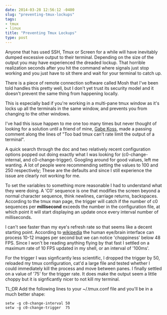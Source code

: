 ```yaml
---
date: 2014-03-28 12:56:12 -0400
slug: "preventing-tmux-lockups"
tags:
- tmux
- linux
title: "Preventing Tmux Lockups"
type: post
---
```


Anyone that has used SSH, Tmux or Screen for a while will have inevitably
dumped excessive output to their terminal. Depending on the size of the output
you may have experienced the dreaded lockup. That horrible realization seconds
after you hit the command where signals just stop working and you just have to
sit there and wait for your terminal to catch up.

There is a piece of remote connection software called Mosh that I've been told
handles this pretty well, but I don't yet trust its security model and it
doesn't prevent the same thing from happening locally.

This is especially bad if you're working in a multi-pane tmux window as it's
locks up all the terminals in the same window, and prevents you from changing
to the other windows.

I've had this issue happen to me one too many times but never thought of
looking for a solution until a friend of mine, [Gabe
Koss](http://gabekoss.com/), made a passing comment along the lines of "Too bad
tmux can't rate limit the output of a terminal".

A quick search through the doc and two relatively recent configuration options
popped out doing exactly what I was looking for (c0-change-internal, and
c0-change-trigger). Googling around for good values, left me wanting. A lot of
people were recommending setting the values to 100 and 250 respectively; These
are the defaults and since I still experience the issue are clearly not working
for me.

To set the variables to something more reasonable I had to understand what they
were doing. A 'C0' sequence is one that modifies the screen beyond a normal
character sequence, think newlines, carriage returns, backspaces. According to
the tmux man page, the trigger will catch if the number of c0 sequences per
**millisecond** exceeds the number in the configuration file, at which point it
will start displaying an update once every interval number of milliseconds.

I can't see faster than my eye's refresh rate so that seems like a decent
starting point. According to
[wikipedia](http://en.wikipedia.org/wiki/Frame_rate) the human eye/brain
interface can process 10-12 images per second but we can notice 'choppiness'
below 48 FPS.  Since I won't be reading anything flying by that fast I settled
on a maximum rate of 10 FPS updated in my shell, or an interval of '100ms'.

For the trigger I was signficantly less scientific, I dropped the trigger by
50, reloaded my tmux configuration, cat'd a large file and tested whether I
could immediately kill the process and move between panes. I finally settled on
a value of '75' for the trigger rate. It does make the output seem a little
choppy but it is signficantly nicer to not kill my terminal.

TL;DR Add the following lines to your ~/.tmux.conf file and you'll be in a much
better shape:

```
setw -g c0-change-interval 50
setw -g c0-change-trigger  75
```
